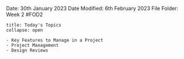 Date: 30th January 2023
Date Modified: 6th February 2023
File Folder: Week 2
#FOD2  

```ad-abstract
title: Today's Topics
collapse: open

- Key Features to Manage in a Project
- Project Management
- Design Reviews

```


